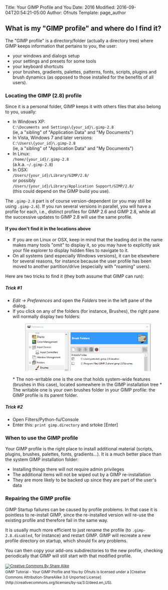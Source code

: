 Title: Your GIMP Profile and You
Date: 2016
Modified: 2016-09-04T20:54:21-05:00
Author: Ofnuts
Template: page_author

## What is my "GIMP profile" and where do I find it?
The "GIMP profile" is a directory/folder (actually a directory tree) where GIMP keeps information that pertains to you, the user:

* your windows and dialogs setup
* your settings and presets for some tools
* your keyboard shortcuts
* your brushes, gradients, palettes, patterns, fonts, scripts, plugins and brush dynamics (as opposed to those installed for the benefits of all users).

### Locating the GIMP (2.8) profile 

Since it is a personal folder, GIMP keeps it with others files that also belong to you, usually:

* In Windows XP:  
    `C:\Documents and Settings\{your_id}\.gimp-2.8`  
    (ie, a "sibling" of "Application Data" and "My Documents")
* In Vista, Windows 7 and later versions:  
    `C:\Users\{your_id}\.gimp-2.8`  
    (ie, a "sibling" of "Application Data" and "My Documents")
* In Linux:  
    `/home/{your_id}/.gimp-2.8`  
    (a.k.a. `~/.gimp-2.8`)
* In OSX:  
    `/Users/{your_id}/Library/GIMP/2.8/`  
    or possibly  
    `/Users/{your_id}/Library/Application Support/GIMP/2.8/`  
    (this could depend on the GIMP build you use).

The `.gimp-2.8` part is of course version-dependent (or you may still be using `.gimp-2.6`). 
If you run several versions in parallel, you will have a profile for each, i.e., distinct profiles for GIMP 2.6 and GIMP 2.8, while all the successive updates to GIMP 2.8 will use the same profile.

#### If you don't find it in the locations above

* If you are on Linux or OSX, keep in mind that the leading dot in the name makes many tools "omit" to display it, 
so you may have to explicitly ask your file explorer to display hidden files to navigate to it.
* On all systems (and especially Windows versions), it can be elsewhere for several reasons, 
for instance because the user profile has been moved to another partition/drive (especially with "roaming" users). 

Here are two tricks to find it (they both assume that GIMP can run):

##### Trick #1

* *Edit → Preferences* and open the *Folders* tree in the left pane of the dialog.
* If you click on any of the folders (for instance, Brushes), the right pane will normally display two folders:
    <figure><img src='folders.png' alt='GIMP Preferences Folders'></figure>
    * The non-writable one is the one that holds system-wide features (brushes in this case), located somewhere in the GIMP installation tree
    * The writable one is your own brushes folder in your GIMP profile: the GIMP profile is its parent folder.

##### Trick #2

* Open Filters/Python-fu/Console
* Enter this: `print gimp.directory` and srtoke [Enter]

### When to use the GIMP profile

Your GIMP profile is the right place to install additional material (scripts, plugins, brushes, palettes, fonts, gradients...). 
It is a much better place than the system GIMP installation folder:

* Installing things there will not require admin privileges
* The additional items will not be wiped out by a GIMP re-installation
* They are more likely to be backed up since they are part of the user's data

### Repairing the GIMP profile

GIMP Startup failures can be caused by profile problems. In that case it is pointless to re-install GIMP,
since the re-installed version will re-use the existing profile and therefore fail in the same way.

It is usually much more efficient to just rename the profile (to `.gimp-2.8.disabled`, for instance) and restart GIMP.
GIMP will recreate a new profile directory on startup, which should fix any problems. 

You can then copy your add-ons subdirectories to the new profile, checking periodically that GIMP will still start
with that modified profile.


<small>
<a href='http://creativecommons.org/licenses/by-sa/3.0/deed.en_US'>
<img class='cc-badge' src='https://i.creativecommons.org/l/by-sa/3.0/80x15.png' alt='Creative Commons By Share Alike'/>
</a>
<br/>
<span xmlns:dct="http://purl.org/dc/terms/">GIMP Tutorial - Your GIMP Profile and You</span> by Ofnuts is licensed under a [Creative Commons Attribution-ShareAlike 3.0 Unported License](http://creativecommons.org/licenses/by-sa/3.0/deed.en_US).</small>

